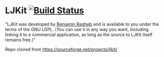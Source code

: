 # LJKit [![Build Status](https://travis-ci.org/alistairmcmillan/LJKit.svg?branch=master)](https://travis-ci.org/alistairmcmillan/LJKit)

"LJKit was developed by [Benjamin Ragheb](http://www.livejournal.com/userinfo.bml?user=benzado) and is available to you under the terms of the GNU LGPL. (You can use it in any way you want, including linking it to a commercial application, as long as the source to LJKit itself remains free.)"

Repo cloned from https://sourceforge.net/projects/ljkit/
